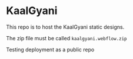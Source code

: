 # KaalGyani
This repo is to host the KaalGyani static designs.

The zip file must be called `kaalgyani.webflow.zip`

Testing deployment as a public repo